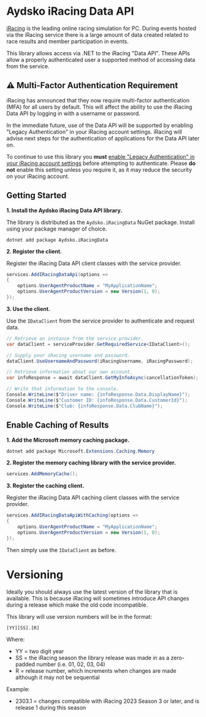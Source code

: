 ﻿# Aydsko iRacing Data API

[iRacing](https://www.iracing.com) is the leading online racing simulation for PC. During events hosted via the iRacing service there is a large amount of data created related to race results and member participation in events.

This library allows access via .NET to the iRacing "Data API". These APIs allow a properly authenticated user a supported method of accessing data from the service.

## ⚠ Multi-Factor Authentication Requirement

iRacing has announced that they now require multi-factor authentication (MFA) for all users by default. This will affect the ability to use the iRacing Data API by logging in with a username or password.

In the immediate future, use of the Data API will be supported by enabling "Legacy Authentication" in your iRacing account settings. iRacing will advise next steps for the authentication of applications for the Data API later on.

To continue to use this library you **must** [enable "Legacy Authentication" in your iRacing account settings](https://support.iracing.com/support/solutions/articles/31000173894-enabling-or-disabling-legacy-read-only-authentication) before attempting to authenticate. Please **do not** enable this setting unless you require it, as it may reduce the security on your iRacing account.

## Getting Started

**1. Install the Aydsko iRacing Data API library.**

The library is distributed as the `Aydsko.iRacingData` NuGet package. Install using your package manager of choice.

```pwsh
dotnet add package Aydsko.iRacingData
```

**2. Register the client.**

Register the iRacing Data API client classes with the service provider.

```csharp
services.AddIRacingDataApi(options =>
{
    options.UserAgentProductName = "MyApplicationName";
    options.UserAgentProductVersion = new Version(1, 0);
});
```

**3. Use the client.**

Use the `IDataClient` from the service provider to authenticate and request data.

```csharp
// Retrieve an instance from the service provider.
var dataClient = serviceProvider.GetRequiredService<IDataClient>();

// Supply your iRacing username and password.
dataClient.UseUsernameAndPassword(iRacingUsername, iRacingPassword);

// Retrieve information about our own account.
var infoResponse = await dataClient.GetMyInfoAsync(cancellationToken);

// Write that information to the console.
Console.WriteLine($"Driver name: {infoResponse.Data.DisplayName}");
Console.WriteLine($"Customer ID: {infoResponse.Data.CustomerId}");
Console.WriteLine($"Club: {infoResponse.Data.ClubName}");
```

## Enable Caching of Results

**1. Add the Microsoft memory caching package.**

```powershell
dotnet add package Microsoft.Extensions.Caching.Memory
```

**2. Register the memory caching library with the service provider.**

```csharp
services.AddMemoryCache();
```

**3. Register the caching client.**

Register the iRacing Data API caching client classes with the service provider.

```csharp
services.AddIRacingDataApiWithCaching(options =>
{
    options.UserAgentProductName = "MyApplicationName";
    options.UserAgentProductVersion = new Version(1, 0);
});
```

Then simply use the `IDataClient` as before.

# Versioning

Ideally you should always use the latest version of the library that is available. This is because iRacing will sometimes introduce API changes during a release which make the old code incompatible.

This library will use version numbers will be in the format:

    [YY][SS].[R]

Where:
 - YY = two digit year
 - SS = the iRacing season the library release was made in as a zero-padded number (i.e. 01, 02, 03, 04)
 - R  = release number, which increments when changes are made although it may not be sequential

Example:

 - 2303.1 = changes compatible with iRacing 2023 Season 3 or later, and is release 1 during this season
